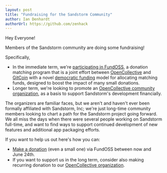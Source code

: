 ```yaml
---
layout: post
title: "Fundraising for the Sandstorm Community"
author: Ian Denhardt
authorUrl: https://github.com/zenhack
---
```


Hey Everyone!

Members of the Sandstorm community are doing some fundraising!

Specifically,

- In the immediate term, we're [participating in FundOSS][1], a donation
  matching program that is a joint effort between [OpenCollective][2]
  and [GitCoin][3] with a novel [democratic funding][4] model for
  allocating matching funds, designed to boost the impact of many small
  donations.
- Longer term, we're looking to promote an [OpenCollective community
  organization][5], as a basis to support Sandstorm's development financially.

The organizers are familiar faces, but we aren't and haven't ever been
formally affiliated with Sandstorm, Inc; we're just long-time community
members looking to chart a path for the Sandstorm project going forward.
We all miss the days when there were several people working on Sandstorm
full-time, and want to find ways to support continued development of
new features and additional app packaging efforts.

If you want to help us out here's how you can:

- [Make a donation][1] (even a small one) via FundOSS between now and June
  24th.
- If you want to support us in the long term, consider also making recurring
  donation to our [OpenCollective organization][5].

[1]: https://fundoss.org/collective/sandstormcommunity
[2]: https://opencollective.com/
[3]: https://gitcoin.co/
[4]: https://fundoss.org/democratic-funding
[5]: https://opencollective.com/sandstormcommunity
[6]: /news/2020-02-03-reviving-sandstorm
